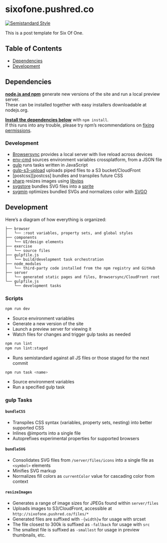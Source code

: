 sixofone.pushred.co
===================

[![Semistandard Style][semistandard-badge]][semistandard]

This is a post template for Six Of One. 

Table of Contents
-----------------

- [Dependencies](#dependencies)
- [Development](#development)

Dependencies
------------

**[node.js and npm][node]** generate new versions of the site and run a local preview server.<br>
These can be installed together with easy installers downloadable at nodejs.org.

**[Install the dependencies below][npm]** with `npm install`.<br>
If this runs into any trouble, please try npm’s recommendations on [fixing permissions][npm-permissions].

### Development

- [Browsersync][bs] provides a local server with live reload across devices
- [env-cmd][env-cmd] sources environment variables crossplatform, from a JSON file
- [gulp][gulp] runs tasks written in JavaScript
- [gulp-s3-upload][gulp-s3-upload] uploads piped files to a S3 bucket/CloudFront
- [postcss][postcss] bundles and transpiles future CSS
- [sharp][sharp] resizes images using [libvips][libvips]
- [svgstore][svgstore] bundles SVG files into a [sprite][sprites]
- [svgmin][svgmin] optimizes bundled SVGs and normalizes color with [SVGO][svgo]

Development
-----------

Here’s a diagram of how everything is organized:

    ├── browser
    │   └── :root variables, property sets, and global styles
    ├── components
    │   └── UI/design elements
    ├── exercise
    │   └── source files
    ├── gulpfile.js
    │   └── build/development task orchestration
    ├── node_modules
    │   └── third-party code installed from the npm registry and GitHub
    ├── server
    │   └── generated static pages and files, Browsersync/CloudFront root
    └── gulpfile.js
        └── development tasks

### Scripts

```sh
npm run dev
```

- Source environment variables
- Generate a new version of the site
- Launch a preview server for viewing it
- Watch files for changes and trigger gulp tasks as needed

```sh
npm run lint
npm run lint:staged
```

- Runs semistandard against all JS files or those staged for the next commit

```sh
npm run task <name>
```

- Source environment variables
- Run a specified gulp task

### gulp Tasks

#### `bundleCSS`

- Transpiles CSS syntax (variables, property sets, nesting) into better supported CSS
- Inlines @imports into a single file
- Autoprefixes experimental properties for supported browsers

#### `bundleSVG`

- Consolidates SVG files from `/server/files/icons` into a single file as `<symbol>` elements
- Minifies SVG markup
- Normalizes fill colors as `currentColor` value for cascading color from context 

#### `resizeImages`

- Generates a range of image sizes for JPEGs found within `server/files`
- Uploads images to S3/CloudFront, accessible at `http://sixofone.pushred.co/files/*`
- Generated files are suffixed with `-{width}w` for usage with srcset
- The file closest to 300k is suffixed as `-fallback` for usage with `src`
- The smallest file is suffixed as `-smallest` for usage in preview thumbnails, etc.


[semistandard]: https://github.com/Flet/semistandard
[semistandard-badge]: https://img.shields.io/badge/code%20style-semistandard-brightgreen.svg?style=flat

[node]: https://nodejs.org
[npm]: https://docs.npmjs.com/getting-started/installing-npm-packages-locally
[npm-permissions]: https://docs.npmjs.com/getting-started/fixing-npm-permissions

[bs]: https://www.browsersync.io/
[env-cmd]: https://github.com/toddbluhm/env-cmd
[gulp]: http://gulpjs.com/
[gulp-s3-upload]: https://github.com/clineamb/gulp-s3-upload
[libvips]: http://www.vips.ecs.soton.ac.uk/
[sharp]: https://github.com/lovell/sharp
[svgstore]: https://github.com/w0rm/gulp-svgstore
[svgmin]: https://github.com/ben-eb/gulp-svgmin
[svgo]: https://github.com/svg/svgo

[sprites]: https://css-tricks.com/svg-symbol-good-choice-icons/
